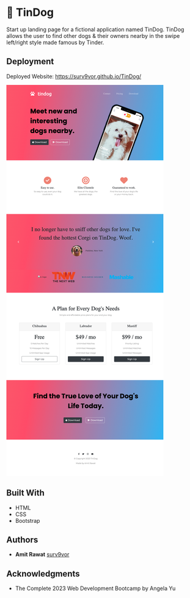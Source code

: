 # 🐶 TinDog

Start up landing page for a fictional application named TinDog. TinDog allows the user to find other dogs & their owners nearby in the swipe left/right style made famous by Tinder.

## Deployment

Deployed Website: https://surv9vor.github.io/TinDog/

![tindog](./images/SS.png)

## Built With

  * HTML
  * CSS
  * Bootstrap

## Authors

  - **Amit Rawat**
    [surv9vor](https://surv9vor.github.io/)


## Acknowledgments

  * The Complete 2023 Web Development Bootcamp by Angela Yu
